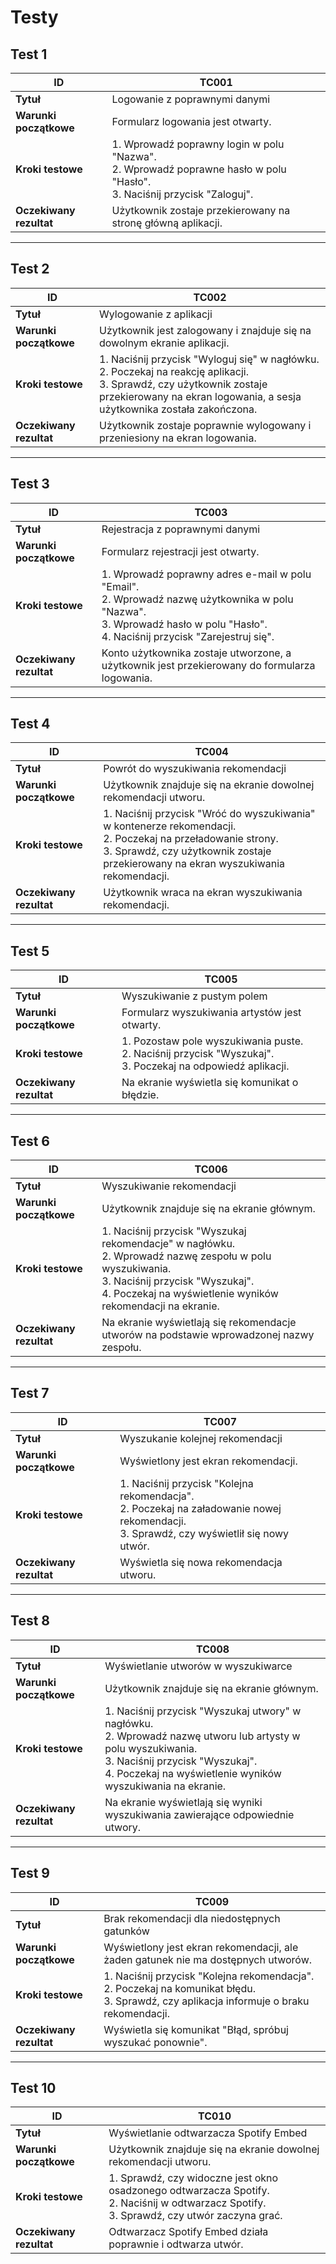 # Testy

## Test 1

| **ID**                | TC001       |
|------------------------|-------------|
| **Tytuł**             | Logowanie z poprawnymi danymi |
| **Warunki początkowe** | Formularz logowania jest otwarty. |
| **Kroki testowe**     | 1. Wprowadź poprawny login w polu "Nazwa".<br>2. Wprowadź poprawne hasło w polu "Hasło".<br>3. Naciśnij przycisk "Zaloguj". |
| **Oczekiwany rezultat** | Użytkownik zostaje przekierowany na stronę główną aplikacji. |

---

## Test 2

| **ID**                | TC002       |
|------------------------|-------------|
| **Tytuł**             | Wylogowanie z aplikacji |
| **Warunki początkowe** | Użytkownik jest zalogowany i znajduje się na dowolnym ekranie aplikacji. |
| **Kroki testowe**     | 1. Naciśnij przycisk "Wyloguj się" w nagłówku.<br>2. Poczekaj na reakcję aplikacji.<br>3. Sprawdź, czy użytkownik zostaje przekierowany na ekran logowania, a sesja użytkownika została zakończona. |
| **Oczekiwany rezultat** | Użytkownik zostaje poprawnie wylogowany i przeniesiony na ekran logowania. |

---

## Test 3

| **ID**                | TC003       |
|------------------------|-------------|
| **Tytuł**             | Rejestracja z poprawnymi danymi |
| **Warunki początkowe** | Formularz rejestracji jest otwarty. |
| **Kroki testowe**     | 1. Wprowadź poprawny adres e-mail w polu "Email".<br>2. Wprowadź nazwę użytkownika w polu "Nazwa".<br>3. Wprowadź hasło w polu "Hasło".<br>4. Naciśnij przycisk "Zarejestruj się". |
| **Oczekiwany rezultat** | Konto użytkownika zostaje utworzone, a użytkownik jest przekierowany do formularza logowania. |

---

## Test 4

| **ID**                | TC004       |
|------------------------|-------------|
| **Tytuł**             | Powrót do wyszukiwania rekomendacji |
| **Warunki początkowe** | Użytkownik znajduje się na ekranie dowolnej rekomendacji utworu. |
| **Kroki testowe**     | 1. Naciśnij przycisk "Wróć do wyszukiwania" w kontenerze rekomendacji.<br>2. Poczekaj na przeładowanie strony.<br>3. Sprawdź, czy użytkownik zostaje przekierowany na ekran wyszukiwania rekomendacji. |
| **Oczekiwany rezultat** | Użytkownik wraca na ekran wyszukiwania rekomendacji. |

---

## Test 5

| **ID**                | TC005       |
|------------------------|-------------|
| **Tytuł**             | Wyszukiwanie z pustym polem |
| **Warunki początkowe** | Formularz wyszukiwania artystów jest otwarty. |
| **Kroki testowe**     | 1. Pozostaw pole wyszukiwania puste.<br>2. Naciśnij przycisk "Wyszukaj".<br>3. Poczekaj na odpowiedź aplikacji. |
| **Oczekiwany rezultat** | Na ekranie wyświetla się komunikat o błędzie. |

---

## Test 6

| **ID**                | TC006       |
|------------------------|-------------|
| **Tytuł**             | Wyszukiwanie rekomendacji |
| **Warunki początkowe** | Użytkownik znajduje się na ekranie głównym. |
| **Kroki testowe**     | 1. Naciśnij przycisk "Wyszukaj rekomendacje" w nagłówku.<br>2. Wprowadź nazwę zespołu w polu wyszukiwania.<br>3. Naciśnij przycisk "Wyszukaj".<br>4. Poczekaj na wyświetlenie wyników rekomendacji na ekranie. |
| **Oczekiwany rezultat** | Na ekranie wyświetlają się rekomendacje utworów na podstawie wprowadzonej nazwy zespołu. |

---

## Test 7

| **ID**                | TC007       |
|------------------------|-------------|
| **Tytuł**             | Wyszukanie kolejnej rekomendacji |
| **Warunki początkowe** | Wyświetlony jest ekran rekomendacji. |
| **Kroki testowe**     | 1. Naciśnij przycisk "Kolejna rekomendacja".<br>2. Poczekaj na załadowanie nowej rekomendacji.<br>3. Sprawdź, czy wyświetlił się nowy utwór. |
| **Oczekiwany rezultat** | Wyświetla się nowa rekomendacja utworu. |

---

## Test 8

| **ID**                | TC008       |
|------------------------|-------------|
| **Tytuł**             | Wyświetlanie utworów w wyszukiwarce |
| **Warunki początkowe** | Użytkownik znajduje się na ekranie głównym. |
| **Kroki testowe**     | 1. Naciśnij przycisk "Wyszukaj utwory" w nagłówku.<br>2. Wprowadź nazwę utworu lub artysty w polu wyszukiwania.<br>3. Naciśnij przycisk "Wyszukaj".<br>4. Poczekaj na wyświetlenie wyników wyszukiwania na ekranie. |
| **Oczekiwany rezultat** | Na ekranie wyświetlają się wyniki wyszukiwania zawierające odpowiednie utwory. |

---

## Test 9

| **ID**                | TC009       |
|------------------------|-------------|
| **Tytuł**             | Brak rekomendacji dla niedostępnych gatunków |
| **Warunki początkowe** | Wyświetlony jest ekran rekomendacji, ale żaden gatunek nie ma dostępnych utworów. |
| **Kroki testowe**     | 1. Naciśnij przycisk "Kolejna rekomendacja".<br>2. Poczekaj na komunikat błędu.<br>3. Sprawdź, czy aplikacja informuje o braku rekomendacji. |
| **Oczekiwany rezultat** | Wyświetla się komunikat "Błąd, spróbuj wyszukać ponownie". |

---

## Test 10

| **ID**                | TC010       |
|------------------------|-------------|
| **Tytuł**             | Wyświetlanie odtwarzacza Spotify Embed |
| **Warunki początkowe** | Użytkownik znajduje się na ekranie dowolnej rekomendacji utworu. |
| **Kroki testowe**     | 1. Sprawdź, czy widoczne jest okno osadzonego odtwarzacza Spotify.<br>2. Naciśnij w odtwarzacz Spotify.<br>3. Sprawdź, czy utwór zaczyna grać. |
| **Oczekiwany rezultat** | Odtwarzacz Spotify Embed działa poprawnie i odtwarza utwór. |
